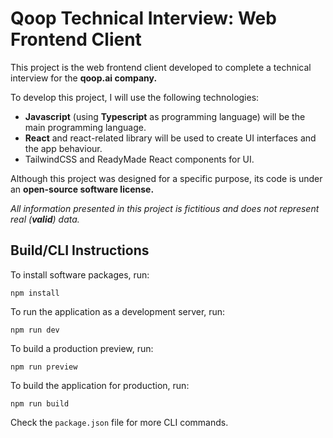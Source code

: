 # Qoop Technical Interview: Web Frontend Client

This project is the web frontend client developed to complete a technical interview for the **qoop.ai company.**

To develop this project, I will use the following technologies:

- **Javascript** (using **Typescript** as programming language) will be the main programming language.
- **React** and react-related library will be used to create UI interfaces and the app behaviour.
- TailwindCSS and ReadyMade React components for UI.

Although this project was designed for a specific purpose, its code is under an **open-source software license.**

_All information presented in this project is fictitious and does not represent real (**valid**) data._

## Build/CLI Instructions

To install software packages, run:

```cli
npm install
```

To run the application as a development server, run:

```cli
npm run dev
```

To build a production preview, run:

```cli
npm run preview
```

To build the application for production, run:

```cli
npm run build
```

Check the `package.json` file for more CLI commands.
